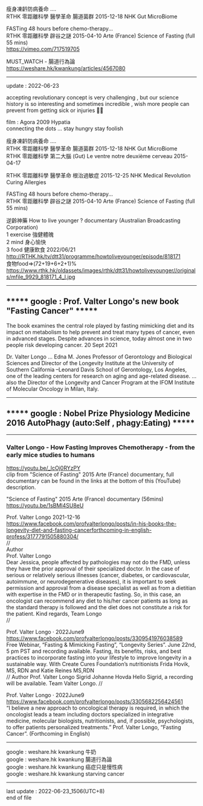   
瘦身凍䶖防病養命 ....  
RTHK 零距離科學 醫學革命 腸道菌群 2015-12-18 NHK Gut MicroBiome  
  
  
FASTing 48 hours before chemo-therapy...  
RTHK 零距離科學 辟谷之謎 2015-04-10 Arte (France) Science of Fasting (full 55 mins)  
  https://vimeo.com/717519705  
  
  
MUST_WATCH - 腸道行為論  
  https://weshare.hk/kwankung/articles/4567080  
  
  
--------------------------------------------------------------  
update : 2022-06-23  
  
  
accepting revolutionary concept is very challenging , but our science history is so interesting and sometimes incredible , wish more people can prevent from getting sick or injuries :pray::four_leaf_clover:  
  
  
film : Agora 2009 Hypatia  
connecting the dots ... stay hungry stay foolish  
  
  
瘦身凍䶖防病養命 ....  
RTHK 零距離科學 醫學革命 腸道菌群 2015-12-18 NHK Gut MicroBiome  
RTHK 零距離科學 第二大腦 (Gut) Le ventre notre deuxième cerveau 2015-04-17  
  
  
RTHK 零距離科學 醫學革命 根治過敏症 2015-12-25 NHK Medical Revolution Curing Allergies  
  
  
FASTing 48 hours before chemo-therapy...  
RTHK 零距離科學 辟谷之謎 2015-04-10 Arte (France) Science of Fasting (full 55 mins)  
  
  
逆齡神藥 How to live younger ? documentary (Australian Broadcasting Corporation)  
1 exercise 強健體魄   
2 mind 身心愉快   
3 food 健康飲食 2022/06/21   
  http://RTHK.hk/tv/dtt31/programme/howtoliveyounger/episode/818171  
食物food=>(72+19+6+2+1)%   
  https://www.rthk.hk/oldassets/images/rthk/dtt31/howtoliveyounger//originals/mfile_9929_818171_4_l.jpg  
  
  
--------------------------------------------------------------
  
## ***** google : Prof. Valter Longo's new book "Fasting Cancer" *****  
  The book examines the central role played by fasting mimicking diet and its impact on metabolism to help prevent and treat many types of cancer, even in advanced stages. Despite advances in science, today almost one in two people risk developing cancer.  20 Sept 2021  
  
Dr. Valter Longo ... Edna M. Jones Professor of Gerontology and Biological Sciences and Director of the Longevity Institute at the University of Southern California –Leonard Davis School of Gerontology, Los Angeles, one of the leading centers for research on aging and age-related disease. ... also the Director of the Longevity and Cancer Program at the IFOM Institute of Molecular Oncology in Milan, Italy.    
  
  
--------------------------------------------------------------  
  
## ***** google : Nobel Prize Physiology Medicine 2016 AutoPhagy (auto:Self , phagy:Eating)  ***** 
  
  
--------------------------------------------------------------  
  
### Valter Longo - How Fasting Improves Chemotherapy - from the early mice studies to humans  
  https://youtu.be/_lcOj0RYzPY  
clip from "Science of Fasting" 2015 Arte (France) documentary, full documentary can be found in the links at the bottom of this (YouTube) description.  
  
  
"Science of Fasting" 2015 Arte (France) documentary (56mins)  
  https://youtu.be/1sBMl4SU8eU  
  
  
Prof. Valter Longo 2021-12-16  
 https://www.facebook.com/profvalterlongo/posts/in-his-books-the-longevity-diet-and-fasting-cancerforthcoming-in-english-profess/3177791505880304/  
//  
Author  
Prof. Valter Longo  
Dear Jessica, people affected by pathologies may not do the FMD, unless they have the prior approval of their specialized doctor. In the case of serious or relatively serious illnesses (cancer, diabetes, or cardiovascular, autoimmune, or neurodegenerative diseases), it is important to seek permission and approval from a disease specialist as well as from a dietitian with expertise in the FMD or in therapeutic fasting. So, in this case, an oncologist can recommend any diet to his/her cancer patients as long as the standard therapy is followed and the diet does not constitute a risk for the patient. Kind regards, Team Longo   
//  
  
   
Prof. Valter Longo · 2022June9  
  https://www.facebook.com/profvalterlongo/posts/3309541976038589  
Free Webinar, “Fasting & Mimicking Fasting”, “Longevity Series”. June 22nd, 5 pm PST and recording available. Fasting, its benefits, risks, and best practices to incorporate fasting into your lifestyle to improve longevity in a sustainable way. With Create Cures Foundation’s nutritionists Frida Hovik, MS, RDN and Katie Reines MS,RDN  
//
Author
Prof. Valter Longo
Sigrid Johanne Hovda Hello Sigrid, a recording will be available. Team Valter Longo.
//


Prof. Valter Longo · 2022June9  
  https://www.facebook.com/profvalterlongo/posts/3305682256424561  
“I believe a new approach to oncological therapy is required, in which the oncologist leads a team including doctors specialized in integrative medicine, molecular biologists, nutritionists, and, if possible, psychologists, to offer patients personalized treatments.” Prof. Valter Longo, “Fasting Cancer”. (Forthcoming in English)  
  
  
--------------------------------------------------------------  
  
google : weshare.hk kwankung 牛奶  
google : weshare.hk kwankung 腸道行為論  
google : weshare.hk kwankung 癌症只是慢性病  
google : weshare.hk kwankung starving cancer
  
--------------------------------------------------------------  
last update : 2022-06-23_1506(UTC+8)  
end of file  
